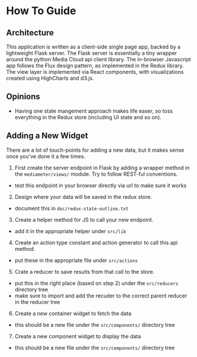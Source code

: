 How To Guide
============

Architecture
------------

This application is written as a client-side single page app, backed by a lightweight 
Flask server. The Flask server is essentially a tiny wrapper around the python Media 
Cloud api client library.  The in-browser Javascript app follows the Flux design pattern, 
as implemented in the Redux library.  The view layer is implemented via React components, 
with visualizations created using HighCharts and d3.js.

Opinions
--------

 * Having one state mangement approach makes life easer, so toss everything in the Redux store (including UI state and so on).

Adding a New Widget
-------------------

There are a lot of touch-points for adding a new data, but it makes sense once you've done 
it a few times.

1. First create the server endpoint in Flask by adding a wrapper method in the `mediameter/views/` 
module.  Try to follow REST-ful conventions.
  * test this endpoint in your browser directly via url to make sure it works
2. Design where your data will be saved in the redux store.
  * document this in `doc/redux-state-outline.txt`
3. Create a helper method for JS to call your new endpoint.
  * add it in the appropriate helper under `src/lib`
4. Create an action type constant and action generator to call this api method.
  * put these in the appropriate file under `src/actions`
5. Crate a reducer to save results from that call to the store.
  * put this in the right place (based on step 2) under the `src/reducers` directory tree
  * make sure to import and add the recuder to the correct parent reducer in the reducer tree
6. Create a new container widget to fetch the data
  * this should be a new file under the `src/components/` directory tree
7. Create a new component widget to display the data
  * this should be a new file under the `src/components/` directory tree
